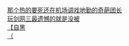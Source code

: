 [那个热的要死还在机场调戏地勤的奇葩团长](http://tieba.baidu.com/p/3672043302?see_lz=1&pn=)   
[玩剑网三最遗憾的就是没被](http://tieba.baidu.com/p/3672109305?see_lz=1&pn=)   
[【自黑](http://tieba.baidu.com/p/3671688514?see_lz=1&pn=)   
[（](http://tieba.baidu.com/p/3672399932?see_lz=1&pn=)   
